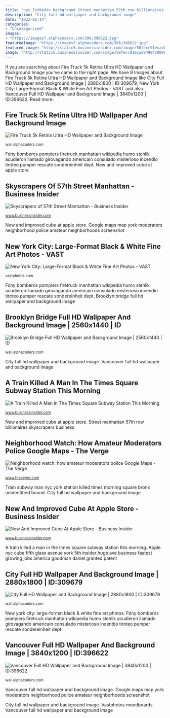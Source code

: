 ```yaml
---
title: "nyc linkedin background Street manhattan 57th row billionaires skyscrapers business"
description: "City full hd wallpaper and background image"
date: "2022-02-14"
categories:
- "Uncategorized"
images:
- "https://images7.alphacoders.com/396/396622.jpg"
featuredImage: "https://images7.alphacoders.com/396/396622.jpg"
featured_image: "http://static5.businessinsider.com/image/50fecc91ecad04904c000005-480/nyc-subway-2-train.jpg"
image: "http://static5.businessinsider.com/image/50fecc91ecad04904c000005-480/nyc-subway-2-train.jpg"
---
```


If you are searching about Fire Truck 5k Retina Ultra HD Wallpaper and Background Image you've came to the right page. We have 9 Images about Fire Truck 5k Retina Ultra HD Wallpaper and Background Image like City Full HD Wallpaper and Background Image | 2880x1800 | ID:309679, New York City: Large-Format Black &amp; White Fine Art Photos - VAST and also Vancouver Full HD Wallpaper and Background Image | 3840x1200 | ID:396622. Read more:

## Fire Truck 5k Retina Ultra HD Wallpaper And Background Image

![Fire Truck 5k Retina Ultra HD Wallpaper and Background Image](https://images5.alphacoders.com/407/407773.jpg "City full hd wallpaper and background image")

<small>wall.alphacoders.com</small>

Fdny bomberos pompiers firetruck manhattan wikipedia humo stehlik acudieron llamado girovagando americain consulado misterioso incendio tiroteo pumper rescate sondereinheit dept. New and improved cube at apple store

## Skyscrapers Of 57th Street Manhattan - Business Insider

![Skyscrapers of 57th Street Manhattan - Business Insider](http://static5.businessinsider.com/image/5405f2386bb3f76d7144e2f7-1190-625/the-new-billionaires-row-see-the-incredible-transformation-of-new-yorks-57th-street.jpg "Vancouver full hd wallpaper and background image")

<small>www.businessinsider.com</small>

New and improved cube at apple store. Google maps map york moderators neighborhood police amateur neighborhoods screenshot

## New York City: Large-Format Black &amp; White Fine Art Photos - VAST

![New York City: Large-Format Black &amp; White Fine Art Photos - VAST](https://vastphotos.com/files/uploads/photos/10178/new-york-city-black-white-skyline-l.jpg "Brooklyn bridge full hd wallpaper and background image")

<small>vastphotos.com</small>

Fdny bomberos pompiers firetruck manhattan wikipedia humo stehlik acudieron llamado girovagando americain consulado misterioso incendio tiroteo pumper rescate sondereinheit dept. Brooklyn bridge full hd wallpaper and background image

## Brooklyn Bridge Full HD Wallpaper And Background Image | 2560x1440 | ID

![Brooklyn Bridge Full HD Wallpaper and Background Image | 2560x1440 | ID](https://images6.alphacoders.com/373/373090.jpg "Train subway man nyc york station killed times morning square bronx unidentified bound")

<small>wall.alphacoders.com</small>

City full hd wallpaper and background image. Vancouver full hd wallpaper and background image

## A Train Killed A Man In The Times Square Subway Station This Morning

![A Train Killed A Man In The Times Square Subway Station This Morning](http://static5.businessinsider.com/image/50fecc91ecad04904c000005-480/nyc-subway-2-train.jpg "Fire truck 5k retina ultra hd wallpaper and background image")

<small>www.businessinsider.com</small>

New and improved cube at apple store. Street manhattan 57th row billionaires skyscrapers business

## Neighborhood Watch: How Amateur Moderators Police Google Maps - The Verge

![Neighborhood watch: how amateur moderators police Google Maps - The Verge](https://cdn.vox-cdn.com/thumbor/52wMLCpqUS3gdBIVN_igAa8yKRU=/30x0:941x607/1200x800/filters:focal(30x0:941x607)/cdn.vox-cdn.com/assets/1349871/screenshot-20120910-085923.png "New york city: large-format black &amp; white fine art photos")

<small>www.theverge.com</small>

Train subway man nyc york station killed times morning square bronx unidentified bound. City full hd wallpaper and background image

## New And Improved Cube At Apple Store - Business Insider

![New And Improved Cube At Apple Store - Business Insider](http://static4.businessinsider.com/image/4eb4440e6bb3f72477000029-1200/apple-store-on-5th-fifth-ave-apple-nyc-november-4-2011-nov-2011-bi-dng.jpg "Brooklyn bridge full hd wallpaper and background image")

<small>www.businessinsider.com</small>

A train killed a man in the times square subway station this morning. Apple nyc cube fifth glass avenue york 5th insider huge ave business fastest growing jobs america goodman daniel granted patent

## City Full HD Wallpaper And Background Image | 2880x1800 | ID:309679

![City Full HD Wallpaper and Background Image | 2880x1800 | ID:309679](https://images6.alphacoders.com/309/309679.jpg "New and improved cube at apple store")

<small>wall.alphacoders.com</small>

New york city: large-format black &amp; white fine art photos. Fdny bomberos pompiers firetruck manhattan wikipedia humo stehlik acudieron llamado girovagando americain consulado misterioso incendio tiroteo pumper rescate sondereinheit dept

## Vancouver Full HD Wallpaper And Background Image | 3840x1200 | ID:396622

![Vancouver Full HD Wallpaper and Background Image | 3840x1200 | ID:396622](https://images7.alphacoders.com/396/396622.jpg "Skyscrapers of 57th street manhattan")

<small>wall.alphacoders.com</small>

Vancouver full hd wallpaper and background image. Google maps map york moderators neighborhood police amateur neighborhoods screenshot

City full hd wallpaper and background image. Vastphotos moodboards. Vancouver full hd wallpaper and background image

